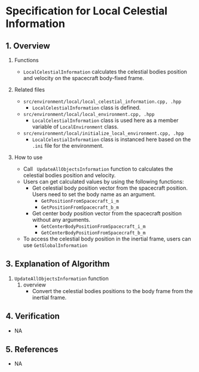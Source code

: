 # Specification for Local Celestial Information

## 1.  Overview
1. Functions 
   - `LocalCelestialInformation` calculates the celestial bodies position and velocity on the spacecraft body-fixed frame.

2. Related files
   - `src/environment/local/local_celestial_information.cpp, .hpp`
     - `LocalCelestialInformation` class is defined. 
   - `src/environment/local/local_environment.cpp, .hpp`
     - `LocalCelestialInformation` class is used here as a member variable of `LocalEnvironment` class.
   - `src/environment/local/initialize_local_environment.cpp, .hpp`
     - `LocalCelestialInformation` class is instanced here based on the `.ini` file for the environment.
3. How to use
   - Call ` UpdateAllObjectsInformation` function to calculates the celestial bodies position and velocity.
   - Users can get calculated values by using the following functions:
     - Get celestial body position vector from the spacecraft position. Users need to set the body name as an argument.
       - `GetPositionFromSpacecraft_i_m`
       - `GetPositionFromSpacecraft_b_m`
     - Get center body position vector from the spacecraft position without any arguments.
       - `GetCenterBodyPositionFromSpacecraft_i_m`
       - `GetCenterBodyPositionFromSpacecraft_b_m`
   - To access the celestial body position in the inertial frame, users can use `GetGlobalInformation`
  
## 3. Explanation of Algorithm
1. `UpdateAllObjectsInformation` function
   1. overview
      - Convert the celestial bodies positions to the body frame from the inertial frame.

## 4. Verification
- NA

## 5. References
- NA

